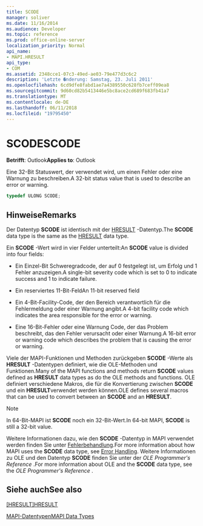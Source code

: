 ```yaml
---
title: SCODE
manager: soliver
ms.date: 11/16/2014
ms.audience: Developer
ms.topic: reference
ms.prod: office-online-server
localization_priority: Normal
api_name:
- MAPI.HRESULT
api_type:
- COM
ms.assetid: 2348cce1-07c3-49ed-ae03-79e477d3c6c2
description: 'Letzte �nderung: Samstag, 23. Juli 2011'
ms.openlocfilehash: 6cd9dfe8fabd1ae7a4389550c628fb7ceff09ea8
ms.sourcegitcommit: 9d60cd82b5413446e5bc8ace2cd689f683fb41a7
ms.translationtype: MT
ms.contentlocale: de-DE
ms.lasthandoff: 06/11/2018
ms.locfileid: "19795450"
---
```

# <a name="scode"></a><span data-ttu-id="9549d-103">SCODE</span><span class="sxs-lookup"><span data-stu-id="9549d-103">SCODE</span></span>

<span data-ttu-id="9549d-104">**Betrifft**: Outlook</span><span class="sxs-lookup"><span data-stu-id="9549d-104">**Applies to**: Outlook</span></span> 
  
<span data-ttu-id="9549d-105">Eine 32-Bit Statuswert, der verwendet wird, um einen Fehler oder eine Warnung zu beschreiben.</span><span class="sxs-lookup"><span data-stu-id="9549d-105">A 32-bit status value that is used to describe an error or warning.</span></span> 
  
```cpp
typedef ULONG SCODE;

```

## <a name="remarks"></a><span data-ttu-id="9549d-106">Hinweise</span><span class="sxs-lookup"><span data-stu-id="9549d-106">Remarks</span></span>

<span data-ttu-id="9549d-107">Der Datentyp **SCODE** ist identisch mit der [HRESULT](hresult.md) -Datentyp.</span><span class="sxs-lookup"><span data-stu-id="9549d-107">The **SCODE** data type is the same as the [HRESULT](hresult.md) data type.</span></span> 
  
<span data-ttu-id="9549d-108">Ein **SCODE** -Wert wird in vier Felder unterteilt:</span><span class="sxs-lookup"><span data-stu-id="9549d-108">An **SCODE** value is divided into four fields:</span></span> 
  
- <span data-ttu-id="9549d-109">Ein Einzel-Bit Schweregradcode, der auf 0 festgelegt ist, um Erfolg und 1 Fehler anzuzeigen.</span><span class="sxs-lookup"><span data-stu-id="9549d-109">A single-bit severity code which is set to 0 to indicate success and 1 to indicate failure.</span></span>
    
- <span data-ttu-id="9549d-110">Ein reserviertes 11-Bit-Feld</span><span class="sxs-lookup"><span data-stu-id="9549d-110">An 11-bit reserved field</span></span>
    
- <span data-ttu-id="9549d-111">Ein 4-Bit-Facility-Code, der den Bereich verantwortlich für die Fehlermeldung oder einer Warnung angibt.</span><span class="sxs-lookup"><span data-stu-id="9549d-111">A 4-bit facility code which indicates the area responsible for the error or warning.</span></span>
    
- <span data-ttu-id="9549d-112">Eine 16-Bit-Fehler oder eine Warnung Code, der das Problem beschreibt, das den Fehler verursacht oder einer Warnung.</span><span class="sxs-lookup"><span data-stu-id="9549d-112">A 16-bit error or warning code which describes the problem that is causing the error or warning.</span></span>
    
<span data-ttu-id="9549d-113">Viele der MAPI-Funktionen und Methoden zurückgeben **SCODE** -Werte als **HRESULT** -Datentypen definiert, wie die OLE-Methoden und Funktionen.</span><span class="sxs-lookup"><span data-stu-id="9549d-113">Many of the MAPI functions and methods return **SCODE** values defined as **HRESULT** data types as do the OLE methods and functions.</span></span> <span data-ttu-id="9549d-114">OLE definiert verschiedene Makros, die für die Konvertierung zwischen **SCODE** und ein **HRESULT**verwendet werden können.</span><span class="sxs-lookup"><span data-stu-id="9549d-114">OLE defines several macros that can be used to convert between an **SCODE** and an **HRESULT**.</span></span>
  
> [!NOTE]
> <span data-ttu-id="9549d-115">In 64-Bit-MAPI ist **SCODE** noch ein 32-Bit-Wert.</span><span class="sxs-lookup"><span data-stu-id="9549d-115">In 64-bit MAPI, **SCODE** is still a 32-bit value.</span></span> 
  
<span data-ttu-id="9549d-116">Weitere Informationen dazu, wie den **SCODE** -Datentyp in MAPI verwendet werden finden Sie unter [Fehlerbehandlung](error-handling-in-mapi.md).</span><span class="sxs-lookup"><span data-stu-id="9549d-116">For more information about how MAPI uses the **SCODE** data type, see [Error Handling](error-handling-in-mapi.md).</span></span> <span data-ttu-id="9549d-117">Weitere Informationen zu OLE und den Datentyp **SCODE** finden Sie unter der *OLE Programmer's Reference* .</span><span class="sxs-lookup"><span data-stu-id="9549d-117">For more information about OLE and the **SCODE** data type, see the  *OLE Programmer's Reference*  .</span></span> 
  
## <a name="see-also"></a><span data-ttu-id="9549d-118">Siehe auch</span><span class="sxs-lookup"><span data-stu-id="9549d-118">See also</span></span>



<span data-ttu-id="9549d-119">[[HRESULT]](hresult.md)</span><span class="sxs-lookup"><span data-stu-id="9549d-119">[HRESULT](hresult.md)</span></span>


[<span data-ttu-id="9549d-120">MAPI-Datentypen</span><span class="sxs-lookup"><span data-stu-id="9549d-120">MAPI Data Types</span></span>](mapi-data-types.md)

